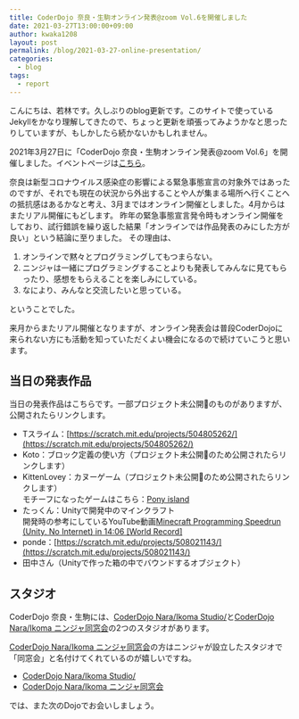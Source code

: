 ```yaml
---
title: CoderDojo 奈良・生駒オンライン発表@zoom Vol.6を開催しました
date: 2021-03-27T13:00:00+09:00
author: kwaka1208
layout: post
permalink: /blog/2021-03-27-online-presentation/
categories:
  - blog
tags:
  - report
---
```

こんにちは、若林です。久しぶりのblog更新です。このサイトで使っているJekyllをかなり理解してきたので、ちょっと更新を頑張ってみようかなと思ったりしていますが、もしかしたら続かないかもしれません。

2021年3月27日に「CoderDojo 奈良・生駒オンライン発表@zoom Vol.6」を開催しました。イベントページは[こちら](https://coderdojo-nara-ikoma.connpass.com/event/206842/)。

奈良は新型コロナウイルス感染症の影響による緊急事態宣言の対象外ではあったのですが、それでも現在の状況から外出することや人が集まる場所へ行くことへの抵抗感はあるかなと考え、3月まではオンライン開催としました。4月からはまたリアル開催にもどします。
昨年の緊急事態宣言発令時もオンライン開催をしており、試行錯誤を繰り返した結果「オンラインでは作品発表のみにした方が良い」という結論に至りました。
その理由は、
1. オンラインで黙々とプログラミングしてもつまらない。
2. ニンジャは一緒にプログラミングすることよりも発表してみんなに見てもらったり、感想をもらえることを楽しみにしている。
3. なにより、みんなと交流したいと思っている。

ということでした。

来月からまたリアル開催となりますが、オンライン発表会は普段CoderDojoに来られない方にも活動を知っていただくよい機会になるので続けていこうと思います。

## 当日の発表作品
当日の発表作品はこちらです。一部プロジェクト未公開のものがありますが、公開されたらリンクします。

- Tスライム：[https://scratch.mit.edu/projects/504805262/](https://scratch.mit.edu/projects/504805262/)
- Koto：ブロック定義の使い方（プロジェクト未公開のため公開されたらリンクします）
- KittenLovey：カヌーゲーム（プロジェクト未公開のため公開されたらリンクします）  
モチーフになったゲームはこちら：[Pony island](https://store.steampowered.com/app/405640/Pony_Island/?l=japanese)
- たっくん：Unityで開発中のマインクラフト  
開発時の参考にしているYouTube動画[Minecraft Programming Speedrun (Unity, No Internet) in 14:06 [World Record]](https://www.youtube.com/watch?v=jkDKGZqAIGc)
- ponde：[https://scratch.mit.edu/projects/508021143/](https://scratch.mit.edu/projects/508021143/)
- 田中さん（Unityで作った箱の中でバウンドするオブジェクト）

## スタジオ
CoderDojo 奈良・生駒には、[CoderDojo Nara/Ikoma Studio/](https://scratch.mit.edu/studios/522153/)と[CoderDojo Nara/Ikoma ニンジャ同窓会](https://scratch.mit.edu/studios/28573078/)の2つのスタジオがあります。

[CoderDojo Nara/Ikoma ニンジャ同窓会](https://scratch.mit.edu/studios/28573078/)の方はニンジャが設立したスタジオで「同窓会」と名付けてくれているのが嬉しいですね。

- [CoderDojo Nara/Ikoma Studio/](https://scratch.mit.edu/studios/522153/)
- [CoderDojo Nara/Ikoma ニンジャ同窓会](https://scratch.mit.edu/studios/28573078/)

では、また次のDojoでお会いしましょう。